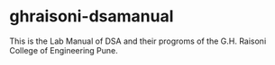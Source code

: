 # ghraisoni-dsamanual
This is the Lab Manual of DSA and their progroms of the G.H. Raisoni College of Engineering Pune.

